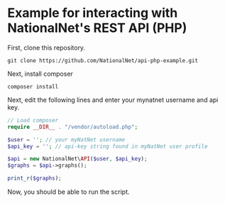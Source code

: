 Example for interacting with NationalNet's REST API (PHP)
=========================================================

First, clone this repository.

```
git clone https://github.com/NationalNet/api-php-example.git
```

Next, install composer

```
composer install
```

Next, edit the following lines and enter your mynatnet username and api key.

```php
// Load composer
require __DIR__ . "/vendor/autoload.php";

$user = ''; // your myNatNet username
$api_key = ''; // api-key string found in myNatNet user profile

$api = new NationalNet\API($user, $api_key);
$graphs = $api->graphs();

print_r($graphs);
```

Now, you should be able to run the script.
